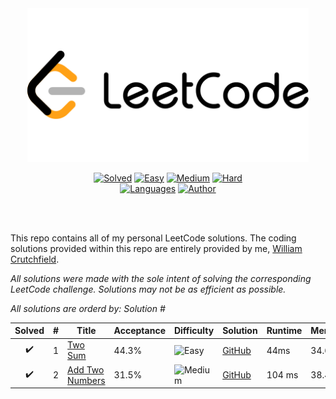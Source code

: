 <div align="center">
<img src="https://github.com/CrutchTheClutch/LeetCode/raw/master/logo.png" width="450" height="auto"/>

[![Solved](https://img.shields.io/badge/Solved-2\/1140-337ab7.svg?style=flat)](https://github.com/CrutchTheClutch/HackerRank#table-of-contents)
[![Easy](https://img.shields.io/badge/Easy-1-5cb85c.svg?style=flat)](https://github.com/CrutchTheClutch/HackerRank#table-of-contents)
[![Medium](https://img.shields.io/badge/Medium-1-f0ad4e.svg?style=flat)](https://github.com/CrutchTheClutch/HackerRank#table-of-contents)
[![Hard](https://img.shields.io/badge/Hard-0-d9534f.svg?style=flat)](https://github.com/CrutchTheClutch/HackerRank#table-of-contents)
</br>
[![Languages](https://img.shields.io/badge/Languages-JavaScript-red.svg?style=flat)](https://github.com/CrutchTheClutch/HackerRank#table-of-contents)
[![Author](https://img.shields.io/badge/Author-William%20Crutchfield-blue.svg?style=flat)](https://www.hackerrank.com/CrutchTheClutch)
</div>
</br>
</br>

This repo contains all of my personal LeetCode solutions.  The coding solutions provided within this repo are entirely provided by me, [William Crutchfield](https://www.hackerrank.com/CrutchTheClutch).  

*All solutions were made with the sole intent of solving the corresponding LeetCode challenge.  Solutions may not be as efficient as possible.*  

*All solutions are orderd by: Solution #*

| Solved | # | Title | Acceptance | Difficulty | Solution | Runtime | Memory | Language |
| :----: | - | ----- | ---------- | ---------- | -------- | ------- | ------ | :------: |
| ✔️ | 1 | [Two Sum](https://leetcode.com/problems/two-sum/) | 44.3% | ![Easy](https://img.shields.io/badge/Easy-5cb85c.svg?style=flat) | [GitHub](Solutions/1.%20Two%20Sum/Solution.js) | 44ms | 34.6 MB | ![JavaScript](https://img.shields.io/badge/JavaScript--f1e05a.svg?style=flat) |
| ✔️ | 2 | [Add Two Numbers](https://leetcode.com/problems/two-sum/) | 31.5% | ![Medium](https://img.shields.io/badge/Medium-f0ad4e.svg?style=flat) | [GitHub](Solutions/2.%20Add%20Two%20Numbers/Solution.js) | 104 ms | 38.4 MB | ![JavaScript](https://img.shields.io/badge/JavaScript--f1e05a.svg?style=flat) |
